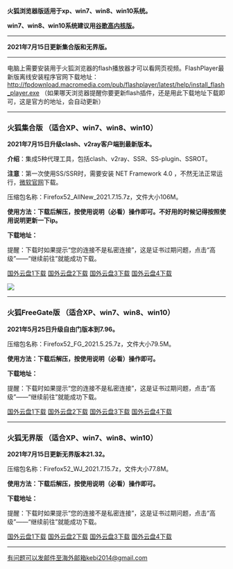 **火狐浏览器版适用于xp、win7、win8、win10系统。**

**win7、win8、win10系统建议用[谷歌高内核版](https://github.com/Alvin9999/new-pac/wiki/%E9%AB%98%E5%86%85%E6%A0%B8%E7%89%88)。**

***

**2021年7月15日更新集合版和无界版。**

***

电脑上需要安装用于火狐浏览器的flash播放器才可以看网页视频。FlashPlayer最新版离线安装程序官网下载地址：
http://fpdownload.macromedia.com/pub/flashplayer/latest/help/install_flash_player.exe （如果哪天浏览器提醒你要更新flash插件，还是用此下载地址下载即可，这是官方的地址，会自动更新）

***


### 火狐集合版 （适合XP、win7、win8、win10）

**2021年7月15日升级clash、v2ray客户端到最新版本。**

**介绍**：集成5种代理工具，包括clash、v2ray、SSR、SS-plugin、SSROT。

**注意**：第一次使用SS/SSR时，需要安装 NET Framework 4.0 ，不然无法正常运行，[微软官网](https://www.microsoft.com/zh-cn/download/details.aspx?id=17718)下载。

压缩包名称：Firefox52_AllNew_2021.7.15.7z，文件大小106M。

**使用方法：下载后解压，按使用说明（必看）操作即可。不好用的时候记得按照使用说明更新一下ip。**

**下载地址：**

提醒：下载时如果提示“您的连接不是私密连接”，这是证书过期问题，点击“高级”——“继续前往”就能成功下载。

[国外云盘1下载](https://tr101.free4444.xyz/Firefox52_AllNew_2021.7.15.7z) 
[国外云盘2下载](https://tr71.free4444.xyz/Firefox52_AllNew_2021.7.15.7z) 
[国外云盘3下载](https://tr61.free4444.xyz/Firefox52_AllNew_2021.7.15.7z) 
[国外云盘4下载](http://tr91.free4444.xyz/Firefox52_AllNew_2021.7.15.7z) 

![](https://cdn.jsdelivr.net/gh/Alvin9999/pac2/softimag/firefox-2.PNG)

***

### 火狐FreeGate版 （适合XP、win7、win8、win10）

**2021年5月25日升级自由门版本到7.96。**

压缩包名称：Firefox52_FG_2021.5.25.7z，文件大小79.5M。

**使用方法：下载后解压，按使用说明（必看）操作即可。**

**下载地址：**

提醒：下载时如果提示“您的连接不是私密连接”，这是证书过期问题，点击“高级”——“继续前往”就能成功下载。

[国外云盘1下载](https://tr101.free4444.xyz/Firefox52_FG_2021.5.25.7z) 
[国外云盘2下载](https://tr71.free4444.xyz/Firefox52_FG_2021.5.25.7z) 
[国外云盘3下载](https://tr61.free4444.xyz/Firefox52_FG_2021.5.25.7z) 
[国外云盘4下载](http://tr91.free4444.xyz/Firefox52_FG_2021.5.25.7z) 

***

### 火狐无界版 （适合XP、win7、win8、win10）

**2021年7月15日更新无界版本21.32。**

压缩包名称：Firefox52_WJ_2021.7.15.7z，文件大小77.8M。

**使用方法：下载后解压，按使用说明（必看）操作即可。**

**下载地址：**

提醒：下载时如果提示“您的连接不是私密连接”，这是证书过期问题，点击“高级”——“继续前往”就能成功下载。

[国外云盘1下载](https://tr101.free4444.xyz/Firefox52_WJ_2021.7.15.7z) 
[国外云盘2下载](https://tr71.free4444.xyz/Firefox52_WJ_2021.7.15.7z) 
[国外云盘3下载](https://tr61.free4444.xyz/Firefox52_WJ_2021.7.15.7z) 
[国外云盘4下载](http://tr91.free4444.xyz/Firefox52_WJ_2021.7.15.7z) 

***

有问题可以发邮件至海外邮箱kebi2014@gmail.com